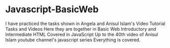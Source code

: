 # Javascript-BasicWeb
I have practiced the tasks shown in Angela and Anisul Islam's Video Tutorial Tasks and Videos Here they are together in Basic Web Introductory and Intermediate HTML Covered in JavaScript Up to the 40th video of Anisul Islam youtube channel's javascript series Everything is covered.
